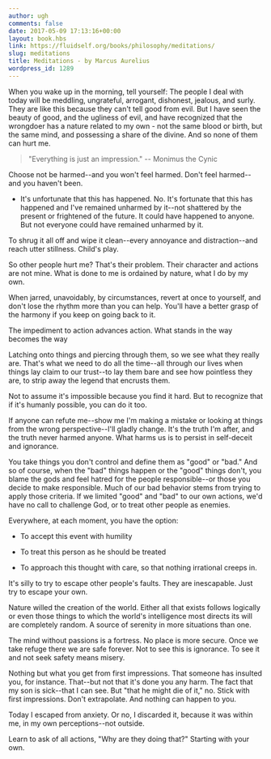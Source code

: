 ```yaml
---
author: ugh
comments: false
date: 2017-05-09 17:13:16+00:00
layout: book.hbs
link: https://fluidself.org/books/philosophy/meditations/
slug: meditations
title: Meditations - by Marcus Aurelius
wordpress_id: 1289
---
```


When you wake up in the morning, tell yourself: The people I deal with today will be meddling, ungrateful, arrogant, dishonest, jealous, and surly. They are like this because they can't tell good from evil. But I have seen the beauty of good, and the ugliness of evil, and have recognized that the wrongdoer has a nature related to my own - not the same blood or birth, but the same mind, and possessing a share of the divine. And so none of them can hurt me.

<blockquote>"Everything is just an impression."
-- Monimus the Cynic</blockquote>

Choose not be harmed--and you won't feel harmed.
Don't feel harmed--and you haven't been.

- It's unfortunate that this has happened.
  No. It's fortunate that this has happened and I've remained unharmed by it--not shattered by the present or frightened of the future. It could have happened to anyone. But not everyone could have remained unharmed by it.

To shrug it all off and wipe it clean--every annoyance and distraction--and reach utter stillness.
Child's play.

So other people hurt me? That's their problem. Their character and actions are not mine. What is done to me is ordained by nature, what I do by my own.

When jarred, unavoidably, by circumstances, revert at once to yourself, and don't lose the rhythm more than you can help. You'll have a better grasp of the harmony if you keep on going back to it.

The impediment to action advances action. What stands in the way becomes the way

Latching onto things and piercing through them, so we see what they really are. That's what we need to do all the time--all through our lives when things lay claim to our trust--to lay them bare and see how pointless they are, to strip away the legend that encrusts them.

Not to assume it's impossible because you find it hard. But to recognize that if it's humanly possible, you can do it too.

If anyone can refute me--show me I'm making a mistake or looking at things from the wrong perspective--I'll gladly change. It's the truth I'm after, and the truth never harmed anyone. What harms us is to persist in self-deceit and ignorance.

You take things you don't control and define them as "good" or "bad." And so of course, when the "bad" things happen or the "good" things don't, you blame the gods and feel hatred for the people responsible--or those you decide to make responsible. Much of our bad behavior stems from trying to apply those criteria. If we limited "good" and "bad" to our own actions, we'd have no call to challenge God, or to treat other people as enemies.

Everywhere, at each moment, you have the option:

- To accept this event with humility

- To treat this person as he should be treated

- To approach this thought with care, so that nothing irrational creeps in.

It's silly to try to escape other people's faults. They are inescapable. Just try to escape your own.

Nature willed the creation of the world. Either all that exists follows logically or even those things to which the world's intelligence most directs its will are completely random.
A source of serenity in more situations than one.

The mind without passions is a fortress. No place is more secure. Once we take refuge there we are safe forever. Not to see this is ignorance. To see it and not seek safety means misery.

Nothing but what you get from first impressions. That someone has insulted you, for instance. That--but not that it's done you any harm. The fact that my son is sick--that I can see. But "that he might die of it," no. Stick with first impressions. Don't extrapolate. And nothing can happen to you.

Today I escaped from anxiety. Or no, I discarded it, because it was within me, in my own perceptions--not outside.

Learn to ask of all actions, "Why are they doing that?"
Starting with your own.
